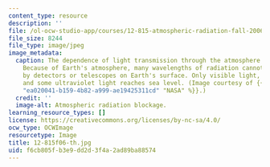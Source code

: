 ```yaml
---
content_type: resource
description: ''
file: /ol-ocw-studio-app/courses/12-815-atmospheric-radiation-fall-2006/f6cb805fb3e9dd2d3f4a2ad89ba88574_12-815f06-th.jpg
file_size: 8244
file_type: image/jpeg
image_metadata:
  caption: The dependence of light transmission through the atmosphere on light wavelength.
    Because of Earth's atmosphere, many wavelengths of radiation cannot be observed
    by detectors or telescopes on Earth's surface. Only visible light, radio waves,
    and some ultraviolet light reaches sea level. (Image courtesy of {{% resource_link
    "ea020041-b159-4b82-a999-ae19425311cd" "NASA" %}}.)
  credit: ''
  image-alt: Atmospheric radiation blockage.
learning_resource_types: []
license: https://creativecommons.org/licenses/by-nc-sa/4.0/
ocw_type: OCWImage
resourcetype: Image
title: 12-815f06-th.jpg
uid: f6cb805f-b3e9-dd2d-3f4a-2ad89ba88574
---
```

